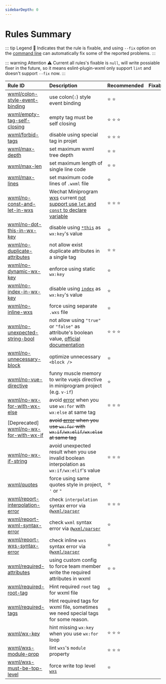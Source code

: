 ```yaml
---
sidebarDepth: 0
---
```


# Rules Summary

<!-- This file is automatically generated in tools/update-docs-rules-index.js, do not change! -->

::: tip Legend
  :wrench: Indicates that the rule is fixable, and using `--fix` option on the [command line](https://eslint.org/docs/user-guide/command-line-interface#fixing-problems) can automatically fix some of the reported problems.
:::

::: warning Attention
  :warning: Current all rules's fixable is `null`, will write possiable fixer in the future, so it means eslint-plugin-wxml only support `lint` and doesn't support `--fix` now.
:::

| Rule ID | Description |Recommended| Fixable |
|:--------|:------------|:---|:---|
| [wxml/colon-style-event-binding](./colon-style-event-binding.md) | use colon(`:`) style event binding | :star: :star: | |
| [wxml/empty-tag-self-closing](./empty-tag-self-closing.md) | empty tag must be self closing | :star: :star: :star: | |
| [wxml/forbid-tags](./forbid-tags.md) | disable using special tag in projet | :star: :star: :star: | |
| [wxml/max-depth](./max-depth.md) | set maximum wxml tree depth | :star: :star: | |
| [wxml/max-len](./max-len.md) | set maximum length of single line code | :star: :star: | |
| [wxml/max-lines](./max-lines.md) | set maximum code lines of `.wxml` file | :star: | |
| [wxml/no-const-and-let-in-wxs](./no-const-and-let-in-wxs,md) | Wechat Miniprogram [wxs](https://developers.weixin.qq.com/miniprogram/dev/reference/wxs/02variate.html) current [not support use `let` and `const` to declare variable](https://developers.weixin.qq.com/community/develop/doc/0002a0fd3b8ca00ee9d8f13245b400?highLine=wxs%2520let)| :star: :star: :star: | |
| [wxml/no-dot-this-in-wx-key](./no-dot-this-in-wx-key.md) | disable using [`*this`](https://developers.weixin.qq.com/miniprogram/dev/reference/wxml/list.html) as `wx:key`'s value | :star: | |
| [wxml/no-duplicate-attributes](./no-duplicate-attributes.md) | not allow exist duplicate attributes in a single tag | :star: :star: | |
| [wxml/no-dynamic-wx-key](./no-dynamic-wx-key.md) | enforce using static `wx:key` | :star: | |
| [wxml/no-index-in-wx-key](./no-index-in-wx-key.md) | disable using [`index`](https://developers.weixin.qq.com/miniprogram/dev/reference/wxml/list.html) as `wx:key`'s value | :star: | |
| [wxml/no-inline-wxs](./no-inline-wxs.md) | force using separate `.wxs` file | :star: | |
| [wxml/no-unexpected-string-bool](./no-unexpected-string-bool.md) | not allow using `"true"` or `"false"` as attribute's boolean value, [official documentation](https://developers.weixin.qq.com/miniprogram/dev/reference/wxml/data.html) | :star: :star: :star: | |
| [wxml/no-unnecessary-block](./no-unnecessary-block.md) | optimize unnecessary `<block />` | :star: | |
| [wxml/no-vue-directive](./no-vue-directive.md) | funny muscle memory to write vuejs directive in miniprogram project (e.g. `v-if`) | :star: | |
| [wxml/no-wx-for-with-wx-else](./no-wx-for-with-wx-else.md) | avoid [error](https://developers.weixin.qq.com/community/develop/doc/00082a556fcb0810a6b7e2eee5b800) when you use `wx:for` with `wx:else` at same tag | :star: :star: :star: | |
| [Deprecated] [wxml/no-wx-for-with-wx-if](./no-wx-for-with-wx-if.md) | ~~avoid [error](https://developers.weixin.qq.com/community/develop/doc/00082a556fcb0810a6b7e2eee5b800) when you use `wx:for` with `wx:if/wx:elif/wx:else` at same tag~~ | | |
| [wxml/no-wx-if-string](./no-wx-if-string.md) | avoid unexpected result when you use invalid boolean interpolation as `wx:if/wx:elif`'s value | :star: :star: :star: | |
| [wxml/quotes](./quotes.md) | force using same quotes style in project, `'` or `"` | :star: | |
| [wxml/report-interpolation-error](./report-interpolation-error.md) | check `interpolation` syntax error via [`@wxml/parser`](https://github.com/wxmlfile/wxml-parser) | :star: :star: :star: | |
| [wxml/report-wxml-syntax-error](./report-wxml-syntax-error.md) | check `wxml` syntax error via [`@wxml/parser`](https://github.com/wxmlfile/wxml-parser) | :star: | |
| [wxml/report-wxs-syntax-error](./report-wxml-syntax-error.md) | check inline `wxs` syntax error via [`@wxml/parser`](https://github.com/wxmlfile/wxml-parser) | :star: | |
| [wxml/required-attributes](./required-attributes.md) | using custom config to force team member write the required attributes in wxml | :star: :star: | |
| [wxml/required-root-tag](./required-root-tag.md) | Hint required `root` tag for wxml file | :star: | |
| [wxml/required-tags](./required-tags.md) | Hint required tags for wxml file, sometimes we need special tags for some reason. | :star: | |
| [wxml/wx-key](./wx-key.md) | hint missing `wx:key` when you use `wx:for` loop | :star: :star: :star: | |
| [wxml/wxs-module-prop](./wxs-module-prop.md) | lint `wxs`'s `module` property | :star: :star: :star: | |
| [wxml/wxs-must-be-top-level](./wxs-must-be-top-level.md) | force write top level [`wxs`](https://developers.weixin.qq.com/miniprogram/dev/reference/wxs/01wxs-module.html) | :star: | |

